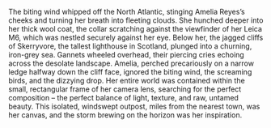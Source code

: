 The biting wind whipped off the North Atlantic, stinging Amelia Reyes’s cheeks and turning her breath into fleeting clouds.  She hunched deeper into her thick wool coat, the collar scratching against the viewfinder of her Leica M6, which was nestled securely against her eye.  Below her, the jagged cliffs of Skerryvore, the tallest lighthouse in Scotland, plunged into a churning, iron-grey sea. Gannets wheeled overhead, their piercing cries echoing across the desolate landscape. Amelia, perched precariously on a narrow ledge halfway down the cliff face, ignored the biting wind, the screaming birds, and the dizzying drop.  Her entire world was contained within the small, rectangular frame of her camera lens, searching for the perfect composition – the perfect balance of light, texture, and raw, untamed beauty. This isolated, windswept outpost, miles from the nearest town, was her canvas, and the storm brewing on the horizon was her inspiration.
